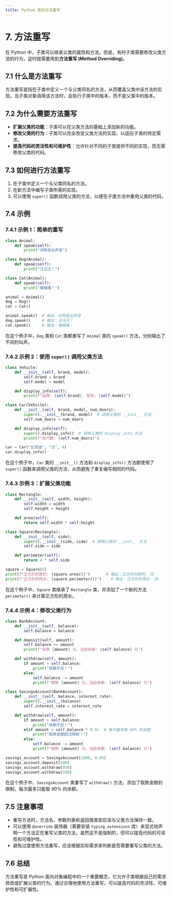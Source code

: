 ```yaml
---
title: Python 类的方法重写
---
```


# 7. 方法重写

在 Python 中，子类可以继承父类的属性和方法。但是，有时子类需要修改父类方法的行为，这时就需要用到**方法重写 (Method Overriding)**。

## 7.1 什么是方法重写

方法重写是指在子类中定义一个与父类同名的方法，从而覆盖父类中该方法的实现。当子类对象调用该方法时，会执行子类中的版本，而不是父类中的版本。

## 7.2 为什么需要方法重写

- **扩展父类的功能**：子类可以在父类方法的基础上添加新的功能。
- **修改父类的行为**：子类可以完全改变父类方法的实现，以适应子类的特定需求。
- **提高代码的灵活性和可维护性**：允许针对不同的子类提供不同的实现，而无需修改父类的代码。

## 7.3 如何进行方法重写

1.  在子类中定义一个与父类同名的方法。
2.  在新方法中编写子类所需的实现。
3.  可以使用 `super()` 函数调用父类的方法，以便在子类方法中重用父类的代码。

## 7.4 示例

### 7.4.1 示例 1：简单的重写

```python
class Animal:
    def speak(self):
        print("动物发出声音")

class Dog(Animal):
    def speak(self):
        print("汪汪汪！")

class Cat(Animal):
    def speak(self):
        print("喵喵喵！")

animal = Animal()
dog = Dog()
cat = Cat()

animal.speak()  # 输出：动物发出声音
dog.speak()     # 输出：汪汪汪！
cat.speak()     # 输出：喵喵喵！
```

在这个例子中，`Dog` 类和 `Cat` 类都重写了 `Animal` 类的 `speak()` 方法，分别输出了不同的叫声。

### 7.4.2 示例 2：使用 `super()` 调用父类方法

```python
class Vehicle:
    def __init__(self, brand, model):
        self.brand = brand
        self.model = model

    def display_info(self):
        print(f"品牌: {self.brand}, 型号: {self.model}")

class Car(Vehicle):
    def __init__(self, brand, model, num_doors):
        super().__init__(brand, model)  # 调用父类的 __init__ 方法
        self.num_doors = num_doors

    def display_info(self):
        super().display_info()  # 调用父类的 display_info 方法
        print(f"车门数: {self.num_doors}")

car = Car("比亚迪", "汉", 4)
car.display_info()
```

在这个例子中，`Car` 类的 `__init__()` 方法和 `display_info()` 方法都使用了 `super()` 函数来调用父类的方法，从而避免了重复编写相同的代码。

### 7.4.3 示例 3：扩展父类功能

```python
class Rectangle:
    def __init__(self, width, height):
        self.width = width
        self.height = height

    def area(self):
        return self.width * self.height

class Square(Rectangle):
    def __init__(self, side):
        super().__init__(side, side)  # 调用父类的 __init__ 方法
        self.side = side

    def perimeter(self):
        return 4 * self.side

square = Square(5)
print(f"正方形的面积: {square.area()}")       # 输出：正方形的面积: 25
print(f"正方形的周长: {square.perimeter()}")    # 输出：正方形的周长: 20
```

在这个例子中，`Square` 类继承了 `Rectangle` 类，并添加了一个新的方法 `perimeter()` 来计算正方形的周长。

### 7.4.4 示例 4：修改父类行为

```python
class BankAccount:
    def __init__(self, balance):
        self.balance = balance

    def deposit(self, amount):
        self.balance += amount
        print(f"存款 {amount} 元，当前余额: {self.balance} 元")

    def withdraw(self, amount):
        if amount > self.balance:
            print("余额不足！")
        else:
            self.balance -= amount
            print(f"取款 {amount} 元，当前余额: {self.balance} 元")

class SavingsAccount(BankAccount):
    def __init__(self, balance, interest_rate):
        super().__init__(balance)
        self.interest_rate = interest_rate

    def withdraw(self, amount):
        if amount > self.balance:
            print("余额不足！")
        elif amount > self.balance * 0.9:  # 每次最多取 90% 的余额
            print("取款金额超过限制！")
        else:
            self.balance -= amount
            print(f"取款 {amount} 元，当前余额: {self.balance} 元")

savings_account = SavingsAccount(1000, 0.05)
savings_account.deposit(500)
savings_account.withdraw(950)
savings_account.withdraw(500)
```

在这个例子中，`SavingsAccount` 类重写了 `withdraw()` 方法，添加了取款金额的限制，每次最多只能取 90% 的余额。

## 7.5 注意事项

-   重写方法时，方法名、参数列表和返回值类型应该与父类方法保持一致。
-   可以使用 `@override` 装饰器（需要安装 `typing_extensions` 库）来显式地声明一个方法正在重写父类的方法，虽然这不是强制的，但可以提高代码的可读性和可维护性。
-   避免过度使用方法重写，应该根据实际需求来判断是否需要重写父类的方法。

## 7.6 总结

方法重写是 Python 面向对象编程中的一个重要概念，它允许子类根据自己的需求修改或扩展父类的行为。通过合理地使用方法重写，可以提高代码的灵活性、可维护性和可扩展性。
